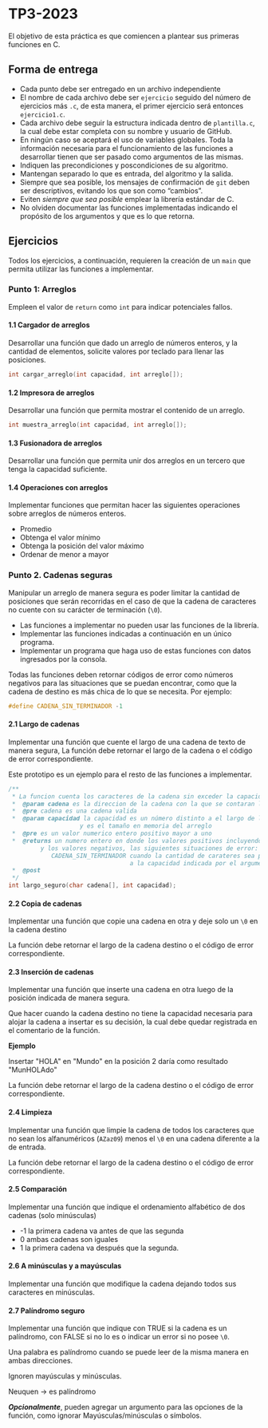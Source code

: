 
# TP3-2023

El objetivo de esta práctica es que comiencen a plantear sus primeras funciones en C.

## Forma de entrega

* Cada punto debe ser entregado en un archivo independiente
* El nombre de cada archivo debe ser `ejercicio` seguido 
del número de ejercicios más `.c`, de esta manera, el primer ejercicio será entonces `ejercicio1.c`.
* Cada archivo debe seguir la estructura indicada dentro de `plantilla.c`, la cual debe estar completa con su nombre y usuario de GitHub. 
* En ningún caso se aceptará el uso de variables globales. Toda la información necesaria para el funcionamiento de las funciones a desarrollar tienen que ser pasado como argumentos de las mismas.
* Indiquen las precondiciones y poscondiciones de su algoritmo.
* Mantengan separado lo que es entrada, del algoritmo y la salida.
* Siempre que sea posible, los mensajes de confirmación de `git` deben ser descriptivos, evitando los que son como “cambios”.
* Eviten _siempre que sea posible_ emplear la librería estándar de C.
* No olviden documentar las funciones implementadas indicando el propósito de los argumentos y que es lo que retorna.

## Ejercicios
Todos los ejercicios, a continuación, requieren la creación de un `main` que permita utilizar las funciones a implementar.

### Punto 1: Arreglos

Empleen el valor de `return` como `int` para indicar potenciales fallos.

#### 1.1 Cargador de arreglos

Desarrollar una función que dado un arreglo de números enteros, y la cantidad de elementos,  solicite valores por teclado para llenar las posiciones.

```C
int cargar_arreglo(int capacidad, int arreglo[]);
```
#### 1.2 Impresora de arreglos

Desarrollar  una función que permita mostrar el contenido de un arreglo.
```C
int muestra_arreglo(int capacidad, int arreglo[]);
```

#### 1.3 Fusionadora de arreglos
Desarrollar una función que permita unir dos arreglos en un tercero que tenga la capacidad suficiente.


#### 1.4 Operaciones con arreglos

Implementar funciones que permitan hacer las siguientes operaciones sobre arreglos de números enteros.

 * Promedio
 * Obtenga el valor mínimo
 * Obtenga la posición del valor máximo
 * Ordenar de menor a mayor

### Punto 2. Cadenas seguras

Manipular un arreglo de manera segura es poder limitar la cantidad de posiciones que serán recorridas en el caso de que la cadena de caracteres no cuente con su carácter de terminación (`\0`).

* Las funciones a implementar no pueden usar las funciones de la librería.
* Implementar las funciones indicadas a continuación en un único programa.
* Implementar un programa que haga uso de estas funciones con datos ingresados por la consola.

Todas las funciones deben retornar códigos de error como números negativos para las situaciones que se puedan encontrar, como que la cadena de destino es más chica de lo que se necesita. Por ejemplo:

```c
#define CADENA_SIN_TERMINADOR -1
```

#### 2.1 Largo de cadenas

Implementar una función que cuente el largo de una cadena de texto de manera segura, La función debe retornar el largo de la cadena o el código de error correspondiente.

Este prototipo es un ejemplo para el resto de las funciones a implementar.
```C
/**
 * La funcion cuenta los caracteres de la cadena sin exceder la capacidad del arreglo indicada.
 *  @param cadena es la direccion de la cadena con la que se contaran los caracteres
 *  @pre cadena es una cadena valida
 *  @param capacidad la capacidad es un número distinto a el largo de la cadena en si 
                    y es el tamaño en memoria del arreglo
 *  @pre es un valor numerico entero positivo mayor a uno
 *  @returns un numero entero en donde los valores positivos incluyendo el cero representan la cantidad de caracteres
         y los valores negativos, las siguientes situaciones de error:
            CADENA_SIN_TERMINADOR cuando la cantidad de carateres sea por lo menos igual 
                                  a la capacidad indicada por el argumento
 *  @post 
 */
int largo_seguro(char cadena[], int capacidad);
``` 
#### 2.2 Copia de cadenas

Implementar una función que copie una cadena en otra y deje solo un `\0` en la cadena destino

La función debe retornar el largo de la cadena destino o el código de error correspondiente.

#### 2.3 Inserción de cadenas

Implementar una función que inserte una cadena en otra luego de la posición indicada de manera segura.

Que hacer cuando la cadena destino no tiene la capacidad necesaria para alojar la cadena a insertar es
su decisión, la cual debe quedar registrada en el comentario de la función.

**Ejemplo**

Insertar "HOLA" en "Mundo" en la posición 2 daría como resultado "MunHOLAdo"

La función debe retornar el largo de la cadena destino o el código de error correspondiente.

#### 2.4 Limpieza

Implementar una función que limpie la cadena de todos los caracteres que no sean los alfanuméricos (`AZaz09`) menos el `\0` en una cadena diferente a la de entrada.

La función debe retornar el largo de la cadena destino o el código de error correspondiente.

#### 2.5 Comparación

Implementar una función que indique el ordenamiento alfabético de dos cadenas (solo minúsculas)

* -1 la primera cadena va antes de que las segunda
* 0 ambas cadenas son iguales
* 1 la primera cadena va después que la segunda.

#### 2.6 A minúsculas y a mayúsculas

Implementar una función que modifique la cadena dejando todos sus caracteres en minúsculas.

#### 2.7 Palíndromo seguro

Implementar una función que indique con TRUE si la cadena es un palíndromo, con FALSE si no lo es o indicar un error si no posee `\0`.

Una palabra es palíndromo cuando se puede leer de la misma manera en ambas direcciones.

Ignoren mayúsculas y minúsculas.

Neuquen -> es palíndromo

***Opcionalmente***, pueden agregar un argumento para las opciones de la función, como ignorar
Mayúsculas/minúsculas o símbolos.
